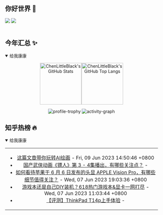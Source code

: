 ## 你好世界 👋

[![](https://img.shields.io/badge/@ChenLittleBlack-1a6c81?style=flat&logo=java&logoColor=1a6c81&label=Java&colorA=ffffff)](https://www.java.com/)
[![](https://img.shields.io/badge/@ChenLittleBlack-41b883?style=flat&logo=vuedotjs&logoColor=41b883&label=Vue&colorA=ffffff)](https://cn.vuejs.org/)

<div align="center">

<img alt="" src="https://readme-typing-svg.herokuapp.com?font=Consolas&center=true&vCenter=true&width=800&height=60&lines=The+traveler+often+arrives%2C+and+the+doer+often+succeeds.">
<img width="800"  height="3" alt="" src="https://camo.githubusercontent.com/82291b0fe831bfc6781e07fc5090cbd0a8b912bb8b8d4fec0696c881834f81ac/68747470733a2f2f70726f626f742e6d656469612f394575424971676170492e676966">

</div>


## 今年汇总 ✨

<details open>

<summary>给我康康</summary>

<div align="center">

<img height="137px" alt="ChenLittleBlack's GitHub Stats" src="https://github-readme-stats-roan-delta.vercel.app/api?username=ChenLittleBlack&hide_title=false&hide_border=true&show_icons=true&include_all_commits=true&line_height=21&bg_color=0,EC6C6C,FFD479,FFFC79,73FA79&theme=graywhite&locale=cn" /><img align="" height="137px" alt="ChenLittleBlack's GitHub Top Langs" src="https://github-readme-stats-roan-delta.vercel.app/api/top-langs/?username=ChenLittleBlack&hide_title=false&hide_border=true&layout=compact&bg_color=0,73FA79,73FDFF,D783FF&theme=graywhite&locale=cn" />

<img alt="profile-trophy" src="https://github-profile-trophy.vercel.app/?username=ChenLittleBlack&theme=algolia&column=-1" />

<img alt="activity-graph" src="https://activity-graph.herokuapp.com/graph?username=ChenLittleBlack&theme=github" />

</div>

</details>


## 知乎热榜 🔥

<details open>

<summary>给我康康</summary>

<div align="center">

<table style="height: 300px;">
<tr>
<td align="center" valign="middle">

<!-- START_SECTION:blog -->
* <a href='http://zhuanlan.zhihu.com/p/560500814?utm_campaign=rss&utm_medium=rss&utm_source=rss&utm_content=title' target='_blank'>这篇文章带你玩转AI绘画</a> - Fri, 09 Jun 2023 14:50:46 +0800
* <a href='http://www.zhihu.com/question/605482620/answer/3064822672?utm_campaign=rss&utm_medium=rss&utm_source=rss&utm_content=title' target='_blank'>国产武侠动画《镖人》第 3 - 4集播出，有哪些关注点？</a> - 
* <a href='http://www.zhihu.com/question/604992904/answer/3063401238?utm_campaign=rss&utm_medium=rss&utm_source=rss&utm_content=title' target='_blank'>如何看待苹果于 6 月 6 日发布的头显 APPLE Vision Pro，有哪些细节值得关注？</a> - Wed, 07 Jun 2023 19:03:36 +0800
* <a href='http://zhuanlan.zhihu.com/p/635265864?utm_campaign=rss&utm_medium=rss&utm_source=rss&utm_content=title' target='_blank'>游戏本还是自己DIY装机？618热门游戏本&显卡一网打尽</a> - Wed, 07 Jun 2023 11:03:44 +0800
* <a href='http://zhuanlan.zhihu.com/p/634907290?utm_campaign=rss&utm_medium=rss&utm_source=rss&utm_content=title' target='_blank'>【评测】ThinkPad T14p上手体验</a> - 
<!-- END_SECTION:blog -->

</td>
</tr>
</table>

</div>
</details>
